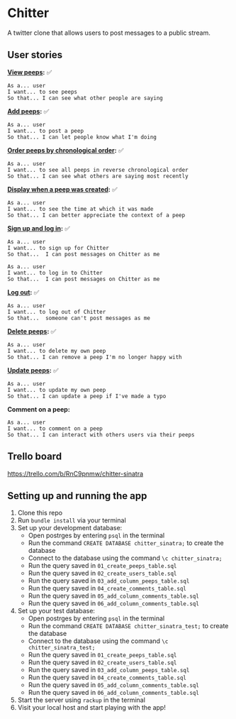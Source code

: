 # Chitter

A twitter clone that allows users to post messages to a public stream.

## User stories

**[View peeps](https://trello.com/c/Vtxx99y1):** ✅
```
As a... user
I want... to see peeps
So that... I can see what other people are saying
```

**[Add peeps](https://trello.com/c/ZAXgeRjL):** ✅
```
As a... user
I want... to post a peep
So that... I can let people know what I'm doing
```

**[Order peeps by chronological order](https://trello.com/c/c2JzuC9k):** ✅
```
As a... user
I want... to see all peeps in reverse chronological order
So that... I can see what others are saying most recently
```

**[Display when a peep was created](https://trello.com/c/V1jMAkdk):** ✅
```
As a... user
I want... to see the time at which it was made
So that... I can better appreciate the context of a peep
```

**[Sign up and log in](https://trello.com/c/Y9vDL34A):** ✅
```
As a... user
I want... to sign up for Chitter
So that...  I can post messages on Chitter as me
```

```
As a... user
I want... to log in to Chitter
So that...  I can post messages on Chitter as me
```

**[Log out](https://trello.com/c/iSStYvGB):** ✅

```
As a... user
I want... to log out of Chitter
So that...  someone can't post messages as me
```

**[Delete peeps](https://trello.com/c/E5rouDrf):** ✅
```
As a... user
I want... to delete my own peep
So that... I can remove a peep I'm no longer happy with
```

**[Update peeps](https://trello.com/c/0qveNaX2):** ✅
```
As a... user
I want... to update my own peep
So that... I can update a peep if I've made a typo
```

**Comment on a peep:**
```
As a... user
I want... to comment on a peep
So that... I can interact with others users via their peeps
```

## Trello board
https://trello.com/b/RnC9pnmw/chitter-sinatra

## Setting up and running the app

1. Clone this repo
2. Run `bundle install` via your terminal
3. Set up your development database:
    * Open postrges by entering `psql` in the terminal
    * Run the command `CREATE DATABASE chitter_sinatra;` to create the database
    * Connect to the database using the command `\c chitter_sinatra;`
    * Run the query saved in `01_create_peeps_table.sql`
    * Run the query saved in `02_create_users_table.sql`
    * Run the query saved in `03_add_column_peeps_table.sql`
    * Run the query saved in `04_create_comments_table.sql`
    * Run the query saved in `05_add_column_comments_table.sql`
    * Run the query saved in `06_add_column_comments_table.sql`
4. Set up your test database:
    * Open postrges by entering `psql` in the terminal
    * Run the command `CREATE DATABASE chitter_sinatra_test;` to create the database
    * Connect to the database using the command `\c chitter_sinatra_test;`
    * Run the query saved in `01_create_peeps_table.sql`
    * Run the query saved in `02_create_users_table.sql`
    * Run the query saved in `03_add_column_peeps_table.sql`
    * Run the query saved in `04_create_comments_table.sql`
    * Run the query saved in `05_add_column_comments_table.sql`
    * Run the query saved in `06_add_column_comments_table.sql`
5. Start the server using `rackup` in the terminal
6. Visit your local host and start playing with the app!
